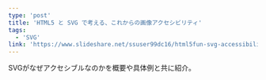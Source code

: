 ```yaml
---
type: 'post'
title: 'HTML5 と SVG で考える、これからの画像アクセシビリティ'
tags:
  - 'SVG'
link: 'https://www.slideshare.net/ssuser99dc16/html5fun-svg-accessibility'
---
```

SVGがなぜアクセシブルなのかを概要や具体例と共に紹介。